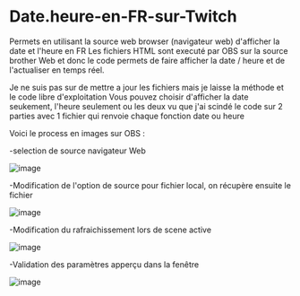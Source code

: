 # Date.heure-en-FR-sur-Twitch
Permets en utilisant la source web browser (navigateur web) d'afficher la date et l'heure en FR
Les fichiers HTML sont executé par OBS sur la source brother Web et donc le code permets de faire afficher la date / heure et de l'actualiser en temps réel.

Je ne suis pas sur de mettre a jour les fichiers mais je laisse la méthode et le code libre d'exploitation
Vous pouvez choisir d'afficher la date seukement, l'heure seulement ou les deux vu que j'ai scindé le code sur 2 parties avec 1 fichier qui renvoie chaque fonction date ou heure

Voici le process en images sur OBS : 

-selection de source navigateur Web

![image](https://github.com/Dark-Edge/Date.heure-en-FR-sur-Twitch/assets/6528375/61d6b77b-9e14-48c7-9191-89956069711a)

-Modification de l'option de source pour fichier local, on récupère ensuite le fichier

![image](https://github.com/Dark-Edge/Date.heure-en-FR-sur-Twitch/assets/6528375/54ff661c-8068-47c4-b766-3943ea175714)

-Modification du rafraichissement lors de scene active

![image](https://github.com/Dark-Edge/Date.heure-en-FR-sur-Twitch/assets/6528375/de28f477-91d0-46b4-944c-ba8f92cab80a)

-Validation des paramètres apperçu dans la fenêtre

![image](https://github.com/Dark-Edge/Date.heure-en-FR-sur-Twitch/assets/6528375/cda56785-0293-4dac-98ee-1310299dbe2f)
